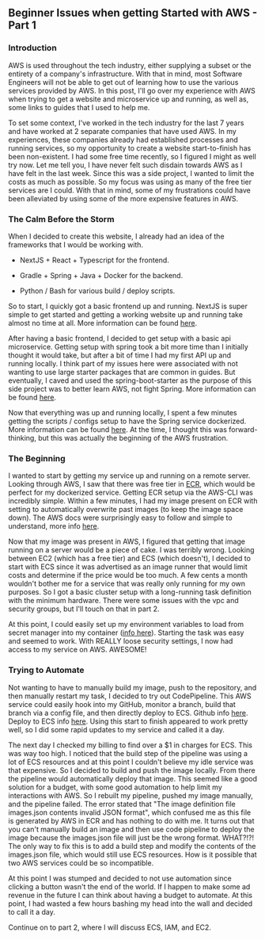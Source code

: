 ## Beginner Issues when getting Started with AWS - Part 1

### Introduction
AWS is used throughout the tech industry, either supplying a subset or the entirety of a company's infrastructure. With 
that in mind, most Software Engineers will not be able to get out of learning how to use the various services 
provided by AWS. In this post, I'll go over my experience with AWS when trying to get a website and microservice up and 
running, as well as, some links to guides that I used to help me.

To set some context, I've worked in the tech industry for the last 7 years and have worked at 2 separate companies 
that have used AWS. In my experiences, these companies already had established processes and running services, so my 
opportunity to create a website start-to-finish has been non-existent. I had some free time recently, so I figured I 
might as well try now. Let me tell you, I have never felt such disdain towards AWS as I have felt in the last week. 
Since this was a side project, I wanted to limit the costs as much as possible. So my focus was using as many of the 
free tier services are I could. With that in mind, some of my frustrations could have been alleviated by using some of 
the more expensive features in AWS.

### The Calm Before the Storm
When I decided to create this website, I already had an idea of the frameworks that I would be working with. 

* NextJS + React + Typescript for the frontend. 

* Gradle + Spring + Java + Docker for the backend. 

* Python / Bash for various build / deploy scripts. 

So to start, I quickly got a basic frontend up and running. NextJS is super simple to get started and getting a working 
website up and running take almost no time at all. More information can be found 
[here](https://nextjs.org/docs#automatic-setup).

After having a basic frontend, I decided to get setup with a basic api microservice. Getting setup with spring took a 
bit more time than I initially thought it would take, but after a bit of time I had my first API up and running 
locally. I think part of my issues here were associated with not wanting to use large starter packages that are common 
in guides. But eventually, I caved and used the spring-boot-starter as the purpose of this side project was to better 
learn AWS, not fight Spring. More information can be found [here](https://spring.io/guides/gs/spring-boot/).

Now that everything was up and running locally, I spent a few minutes getting the scripts / configs setup to have the 
Spring service dockerized. More information can be found [here](https://github.com/docker/getting-started). 
At the time, I thought this was forward-thinking, but this was actually the beginning of the AWS frustration.

### The Beginning
I wanted to start by getting my service up and running on a remote server. Looking through AWS, I saw that there was 
free tier in [ECR](https://aws.amazon.com/ecr/), which would be perfect for my dockerized service. Getting ECR setup 
via the AWS-CLI was incredibly simple. Within a few minutes, I had my image present on ECR with setting to automatically 
overwrite past images (to keep the image space down). The AWS docs were surprisingly easy to follow and simple to 
understand, more info [here](https://docs.aws.amazon.com/AmazonECR/latest/userguide/getting-started-cli.html).

Now that my image was present in AWS, I figured that getting that image running on a server would be a piece of cake. I 
was terribly wrong. Looking between EC2 (which has a free tier) and ECS (which doesn't), I decided to start with ECS 
since it was advertised as an image runner that would limit costs and determine if the price would be too much. 
A few cents a month wouldn't bother me for a service that was really only running for my own purposes. So I got a basic 
cluster setup with a long-running task definition with the minimum hardware. There were some issues with the vpc and 
security groups, but I'll touch on that in part 2. 

At this point, I could easily set up my environment variables to load from secret manager into my container 
([info here](https://docs.aws.amazon.com/AmazonECS/latest/developerguide/specifying-sensitive-data-secrets.html)). 
Starting the task was easy and seemed to work. With REALLY loose security settings, I now had access to my service on 
AWS. AWESOME! 

### Trying to Automate
Not wanting to have to manually build my image, push to the repository, and then manually restart my task, I decided to 
try out CodePipeline. This AWS service could easily hook into my GitHub, monitor a branch, build that branch via a 
config file, and then directly deploy to ECS. 
Github info [here](https://docs.aws.amazon.com/codepipeline/latest/userguide/connections-github.html). 
Deploy to ECS info [here](https://docs.aws.amazon.com/codepipeline/latest/userguide/ecs-cd-pipeline.html). 
Using this start to finish appeared to work pretty well, so I did some rapid updates to my service and called it a day. 

The next day I checked my billing to find over a $1 in charges for ECS. This was way too high. I noticed that the 
build step of the pipeline was using a lot of ECS resources and at this point I couldn't believe my idle service was 
that expensive. So I decided to build and push the image locally. From there the pipeline would automatically deploy 
that image. This seemed like a good solution for a budget, with some good automation to help limit my interactions with 
AWS. So I rebuilt my pipeline, pushed my image manually, and the pipeline failed. The error stated that "The image 
definition file images.json contents invalid JSON format", which confused me as this file is generated by AWS in ECR 
and has nothing to do with me. It turns out that you can't manually build an image and then use code pipeline to deploy 
the image because the images.json file will just be the wrong format. WHAT?!?! The only way to fix this is to add a 
build step and modify the contents of the images.json file, which would still use ECS resources. How is it possible that 
two AWS services could be so incompatible.

At this point I was stumped and decided to not use automation since clicking a button wasn't the end of the world. If I 
happen to make some ad revenue in the future I can think about having a budget to automate. At this point, I had wasted 
a few hours bashing my head into the wall and decided to call it a day.

Continue on to part 2, where I will discuss ECS, IAM, and EC2.

